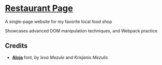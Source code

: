 # [Restaurant Page](https://mark-p0.github.io/top-projects/fullstack-js/javascript/restaurant-page)

A single-page website for my favorite local food shop

Showcases advanced DOM manipulation techniques, and Webpack practice

## Credits

- [**Aloja**](https://www.behance.net/gallery/64965959/Aloja-Free-Handwritten-Font) font, by _Ieva Mezule_ and _Krisjanis Mezulis_
